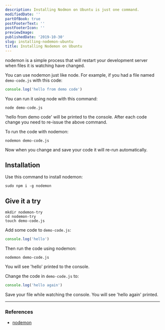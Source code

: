 ```yaml
---
description: Installing Nodmon on Ubuntu is just one command.
modifiedDate: ''
partOfBook: true
postFooterText: ''
postFooterIcon: ''
previewImage: 
publishedDate: '2019-10-30'
slug: installing-nodemon-ubuntu
title: Installing Nodemon on Ubuntu
---
```


nodemon is a simple process that will restart your development server when files it is watching have changed. 

You can use nodemon just like node. For example, if you had a file named `demo-code.js` with this code:

```js
console.log('hello from demo code')
```

You can run it using node with this command:

```console
node demo-code.js
```

'hello from demo code' will be printed to the console. After each code change you need to re-issue the above command.

To run the code with nodemon:

```console
nodemon demo-code.js
```

Now when you change and save your code it will re-run automatically.

## Installation

Use this command to install nodemon:

```console
sudo npm i -g nodemon
```

## Give it a try

```console
mkdir nodemon-try
cd nodemon-try
touch demo-code.js
```

Add some code to `demo-code.js`:

```js
console.log('hello')
```

Then run the code using nodemon:

```console
nodemon demo-code.js
```

You will see 'hello' printed to the console.

Change the code in `demo-code.js` to:

```js
console.log('hello again')
```

Save your file while watching the console. You will see 'hello again' printed.


---

### References
- [nodemon](https://nodemon.io/)


